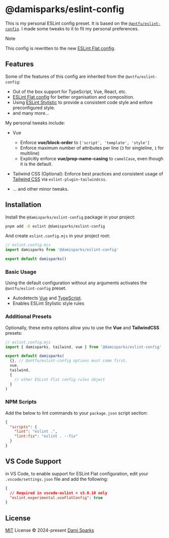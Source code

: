 # @damisparks/eslint-config

This is my personal ESLint config preset. It is based on the [`@antfu/eslint-config`](https://github.com/antfu/eslint-config). I made some tweaks to it to fit my personal preferences.

> [!NOTE]
> This config is rewritten to the new [ESLint Flat config](https://eslint.org/docs/latest/use/configure/configuration-files-new).

## Features

Some of the features of this config are inherited from the `@antfu/eslint-config`:

- Out of the box support for TypeScript, Vue, React, etc.
- [ESLint Flat config](https://eslint.org/docs/latest/use/configure/configuration-files-new) for better organisation and composition.
- Using [ESLint Stylistic](https://github.com/eslint-stylistic/eslint-stylistic) to provide a consistent code style and enfore preconfigured style.
- and many more...

My personal tweaks include:

- Vue

  - Enforce **vue/block-order** to `['script', 'template', 'style']`
  - Enforce maximum number of attributes per line (`3` for singleline, `1` for multiline)
  - Explicitly enforce **vue/prop-name-casing** to `camelCase`, even though it is the default.

- Tailwind CSS (Optional): Enforce best practices and consistent usage of [Tailwind CSS](https://tailwindcss.com/) via `eslint-plugin-tailwindcss`.
- ... and other minor tweaks.

## Installation

Install the `@damisparks/eslint-config` package in your project:

```bash
pnpm add -D eslint @damisparks/eslint-config
```

And create `eslint.config.mjs` in your project root:

```js
// eslint.config.mjs
import damisparks from '@damisparks/eslint-config'

export default damisparks()
```

### Basic Usage

Using the default configuration without any arguments activates the `@antfu/eslint-config` preset.

- Autodetects [Vue](https://vuejs.org) and [TypeScript](https://www.typescriptlang.org).
- Enables ESLint Stylistic style rules

### Additional Presets

Optionally, these extra options allow you to use the **Vue** and **TailwindCSS** presets:

```js
// eslint.config.mjs
import { damisparks, tailwind, vue } from '@damisparks/eslint-config'

export default damisparks(
  {}, // @antfu/eslint-config options must come first.
  vue,
  tailwind,
  {
    // other ESLint Flat config rules object
  }
)
```

### NPM Scripts

Add the below to lint commands to your `package.json` script section:

```json
{
  "scripts": {
    "lint": "eslint .",
    "lint:fix": "eslint . --fix"
  }
}
```

## VS Code Support

in VS Code, to enable support for ESLint Flat configuration, edit your `.vscode/settings.json` file and add the following:

```json
{
  // Required in vscode-eslint < v3.0.10 only
  "eslint.experimental.useFlatConfig": true
}
```

<!-- ## IDE Support (auto fix on save) -->

## License

[MIT](/LICENSE) License © 2024-present [Dami Sparks](https://www.damisparks.com)
